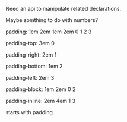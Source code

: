 Need an api to manipulate related declarations.

Maybe somthing to do with numbers?

padding: 1em 2em 1em 2em
           0   1   2   3

padding-top: 3em
               0

padding-right: 2em
                 1

padding-bottom:  1em
                   2

padding-left: 2em
                3

padding-block: 1em 2em
                 0   2

padding-inline: 2em 4em
                  1   3



starts with padding
